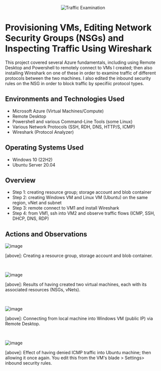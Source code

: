 <p align="center">
<img src="https://i.imgur.com/Ua7udoS.png" alt="Traffic Examination"/>
</p>

<h1>Provisioning VMs, Editing Network Security Groups (NSGs) and Inspecting Traffic Using Wireshark</h1>
This project covered several Azure fundamentals, including using Remote Desktop and Powershell to remotely connect to VMs I created; then also installing Wireshark on one of these in order to examine traffic of different protocols between the two machines. I also edited the inbound security rules on the NSG in order to block traffic by specifiic protocol types. <br />

<h2>Environments and Technologies Used</h2>

- Microsoft Azure (Virtual Machines/Compute)
- Remote Desktop
- Powershell and various Command-Line Tools (some Linux)
- Various Network Protocols (SSH, RDH, DNS, HTTP/S, ICMP)
- Wireshark (Protocol Analyzer)

<h2>Operating Systems Used </h2>

- Windows 10 (22H2)
- Ubuntu Server 20.04

<h2>Overview</h2>

- Step 1: creating resource group; storage account and blob container
- Step 2: creating Windows VM and Linux VM (Ubuntu) on the same region, vNet and subnet
- Step 3: remote connect to VM1 and install Wireshark
- Step 4: from VM1, ssh into VM2 and observe traffic flows (ICMP, SSH, DHCP, DNS, RDP)

<h2>Actions and Observations</h2>

![image](https://github.com/lcccodes/azure-network-protocols/assets/171904823/84fce06a-00b7-4b45-8e89-8c273eaf3c98)

<p>
[above]: Creating a resource group, storage account and blob container.
</p>
<br />

![image](https://github.com/lcccodes/azure-network-protocols/assets/171904823/68a72aa4-eaf9-457b-b6a3-973989e1ef58)

<p>
[above]: Results of having created two virtual machines, each with its associated resources (NSGs, vNets).
</p>
<br />

![image](https://github.com/lcccodes/azure-network-protocols/assets/171904823/ed7cb197-67ef-43c4-bc9f-07690057d486)


<p>
[above]: Connecting from local machine into Windows VM (public IP) via Remote Desktop.
</p>
<br />



![image](https://github.com/lcccodes/azure-network-protocols/assets/171904823/4c4b3e8c-6c43-4d01-8567-0832902a9f2d)


<p>
[above]: Effect of having denied ICMP traffic into Ubuntu machine; then allowing it once again. You edit this from the VM's blade > Settings> inbound security rules.
</p>
<br />
